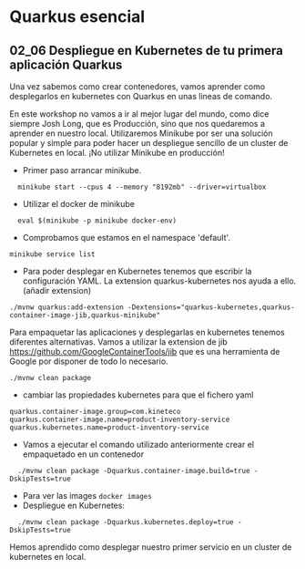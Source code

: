 # Quarkus esencial
## 02_06 Despliegue en Kubernetes de tu primera aplicación Quarkus

Una vez sabemos como crear contenedores, vamos aprender como desplegarlos en kubernetes con Quarkus en unas lineas de comando.

En este workshop no vamos a ir al mejor lugar del mundo, como dice siempre Josh Long, que es Producción, sino que nos
quedaremos a aprender en nuestro local.
Utilizaremos Minikube por ser una solución popular y simple para poder hacer un despliegue sencillo de un cluster de
Kubernetes en local. ¡No utilizar Minikube en producción!

* Primer paso arrancar minikube.
```shell
  minikube start --cpus 4 --memory "8192mb" --driver=virtualbox
```

* Utilizar el docker de minikube
```shell
  eval $(minikube -p minikube docker-env)
```

* Comprobamos que estamos en el namespace 'default'.
```shell
minikube service list
``` 
  
* Para poder desplegar en Kubernetes tenemos que escribir la configuración YAML. La extension quarkus-kubernetes
  nos ayuda a ello. (añadir extension)
  
```shell
./mvnw quarkus:add-extension -Dextensions="quarkus-kubernetes,quarkus-container-image-jib,quarkus-minikube"             
```

Para empaquetar las aplicaciones y desplegarlas en kubernetes tenemos diferentes alternativas. Vamos a utilizar la extension de jib
  https://github.com/GoogleContainerTools/jib que es una herramienta de Google por disponer de todo lo necesario.

```shell
./mvnw clean package
```  

* cambiar las propiedades kubernetes para que el fichero yaml

```properties
quarkus.container-image.group=com.kineteco
quarkus.container-image.name=product-inventory-service
quarkus.kubernetes.name=product-inventory-service
```

* Vamos a ejecutar el comando utilizado anteriormente crear el empaquetado en un contenedor
```shell
  ./mvnw clean package -Dquarkus.container-image.build=true -DskipTests=true
```

* Para ver las images `docker images`
* Despliegue en Kubernetes:
 
```shell
  ./mvnw clean package -Dquarkus.kubernetes.deploy=true -DskipTests=true
```

Hemos aprendido como desplegar nuestro primer servicio en un cluster de kubernetes en local. 